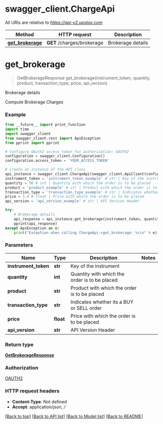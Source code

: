 # swagger_client.ChargeApi

All URIs are relative to *https://api-v2.upstox.com*

Method | HTTP request | Description
------------- | ------------- | -------------
[**get_brokerage**](ChargeApi.md#get_brokerage) | **GET** /charges/brokerage | Brokerage details

# **get_brokerage**
> GetBrokerageResponse get_brokerage(instrument_token, quantity, product, transaction_type, price, api_version)

Brokerage details

Compute Brokerage Charges

### Example
```python
from __future__ import print_function
import time
import swagger_client
from swagger_client.rest import ApiException
from pprint import pprint

# Configure OAuth2 access token for authorization: OAUTH2
configuration = swagger_client.Configuration()
configuration.access_token = 'YOUR_ACCESS_TOKEN'

# create an instance of the API class
api_instance = swagger_client.ChargeApi(swagger_client.ApiClient(configuration))
instrument_token = 'instrument_token_example' # str | Key of the instrument
quantity = 56 # int | Quantity with which the order is to be placed
product = 'product_example' # str | Product with which the order is to be placed
transaction_type = 'transaction_type_example' # str | Indicates whether its a BUY or SELL order
price = 3.4 # float | Price with which the order is to be placed
api_version = 'api_version_example' # str | API Version Header

try:
    # Brokerage details
    api_response = api_instance.get_brokerage(instrument_token, quantity, product, transaction_type, price, api_version)
    pprint(api_response)
except ApiException as e:
    print("Exception when calling ChargeApi->get_brokerage: %s\n" % e)
```

### Parameters

Name | Type | Description  | Notes
------------- | ------------- | ------------- | -------------
 **instrument_token** | **str**| Key of the instrument | 
 **quantity** | **int**| Quantity with which the order is to be placed | 
 **product** | **str**| Product with which the order is to be placed | 
 **transaction_type** | **str**| Indicates whether its a BUY or SELL order | 
 **price** | **float**| Price with which the order is to be placed | 
 **api_version** | **str**| API Version Header | 

### Return type

[**GetBrokerageResponse**](GetBrokerageResponse.md)

### Authorization

[OAUTH2](../README.md#OAUTH2)

### HTTP request headers

 - **Content-Type**: Not defined
 - **Accept**: application/json, */*

[[Back to top]](#) [[Back to API list]](../README.md#documentation-for-api-endpoints) [[Back to Model list]](../README.md#documentation-for-models) [[Back to README]](../README.md)

